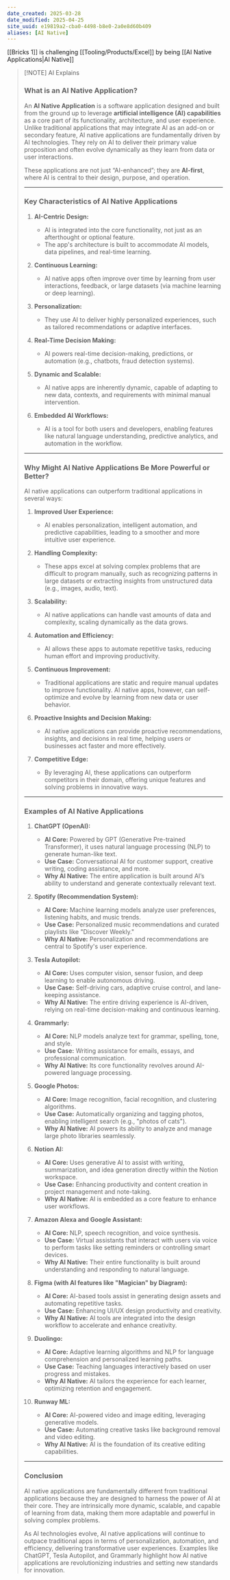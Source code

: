 ```yaml
---
date_created: 2025-03-28
date_modified: 2025-04-25
site_uuid: e19819a2-cba0-4498-b8e0-2a0e8d60b409
aliases: [AI Native]
---
```


[[Bricks 1]] is challenging [[Tooling/Products/Excel]] by being [[AI Native Applications|AI Native]]
> [!NOTE] AI Explains
> ### **What is an AI Native Application?**
> 
> An **AI Native Application** is a software application designed and built from the ground up to leverage **artificial intelligence (AI) capabilities** as a core part of its functionality, architecture, and user experience. Unlike traditional applications that may integrate AI as an add-on or secondary feature, AI native applications are fundamentally driven by AI technologies. They rely on AI to deliver their primary value proposition and often evolve dynamically as they learn from data or user interactions.
> 
> These applications are not just “AI-enhanced”; they are **AI-first**, where AI is central to their design, purpose, and operation.
> 
> ---
> 
> ### **Key Characteristics of AI Native Applications**
> 
> 1. **AI-Centric Design:**
>     
>     - AI is integrated into the core functionality, not just as an afterthought or optional feature.
>     - The app's architecture is built to accommodate AI models, data pipelines, and real-time learning.
> 2. **Continuous Learning:**
>     
>     - AI native apps often improve over time by learning from user interactions, feedback, or large datasets (via machine learning or deep learning).
> 3. **Personalization:**
>     
>     - They use AI to deliver highly personalized experiences, such as tailored recommendations or adaptive interfaces.
> 4. **Real-Time Decision Making:**
>     
>     - AI powers real-time decision-making, predictions, or automation (e.g., chatbots, fraud detection systems).
> 5. **Dynamic and Scalable:**
>     
>     - AI native apps are inherently dynamic, capable of adapting to new data, contexts, and requirements with minimal manual intervention.
> 6. **Embedded AI Workflows:**
>     
>     - AI is a tool for both users and developers, enabling features like natural language understanding, predictive analytics, and automation in the workflow.
> 
> ---
> 
> ### **Why Might AI Native Applications Be More Powerful or Better?**
> 
> AI native applications can outperform traditional applications in several ways:
> 
> 1. **Improved User Experience:**
>     
>     - AI enables personalization, intelligent automation, and predictive capabilities, leading to a smoother and more intuitive user experience.
> 2. **Handling Complexity:**
>     
>     - These apps excel at solving complex problems that are difficult to program manually, such as recognizing patterns in large datasets or extracting insights from unstructured data (e.g., images, audio, text).
> 3. **Scalability:**
>     
>     - AI native applications can handle vast amounts of data and complexity, scaling dynamically as the data grows.
> 4. **Automation and Efficiency:**
>     
>     - AI allows these apps to automate repetitive tasks, reducing human effort and improving productivity.
> 5. **Continuous Improvement:**
>     
>     - Traditional applications are static and require manual updates to improve functionality. AI native apps, however, can self-optimize and evolve by learning from new data or user behavior.
> 6. **Proactive Insights and Decision Making:**
>     
>     - AI native applications can provide proactive recommendations, insights, and decisions in real time, helping users or businesses act faster and more effectively.
> 7. **Competitive Edge:**
>     
>     - By leveraging AI, these applications can outperform competitors in their domain, offering unique features and solving problems in innovative ways.
> 
> ---
> 
> ### **Examples of AI Native Applications**
> 
> 1. **ChatGPT (OpenAI):**
>     
>     - **AI Core:** Powered by GPT (Generative Pre-trained Transformer), it uses natural language processing (NLP) to generate human-like text.
>     - **Use Case:** Conversational AI for customer support, creative writing, coding assistance, and more.
>     - **Why AI Native:** The entire application is built around AI’s ability to understand and generate contextually relevant text.
> 2. **Spotify (Recommendation System):**
>     
>     - **AI Core:** Machine learning models analyze user preferences, listening habits, and music trends.
>     - **Use Case:** Personalized music recommendations and curated playlists like "Discover Weekly."
>     - **Why AI Native:** Personalization and recommendations are central to Spotify's user experience.
> 3. **Tesla Autopilot:**
>     
>     - **AI Core:** Uses computer vision, sensor fusion, and deep learning to enable autonomous driving.
>     - **Use Case:** Self-driving cars, adaptive cruise control, and lane-keeping assistance.
>     - **Why AI Native:** The entire driving experience is AI-driven, relying on real-time decision-making and continuous learning.
> 4. **Grammarly:**
>     
>     - **AI Core:** NLP models analyze text for grammar, spelling, tone, and style.
>     - **Use Case:** Writing assistance for emails, essays, and professional communication.
>     - **Why AI Native:** Its core functionality revolves around AI-powered language processing.
> 5. **Google Photos:**
>     
>     - **AI Core:** Image recognition, facial recognition, and clustering algorithms.
>     - **Use Case:** Automatically organizing and tagging photos, enabling intelligent search (e.g., "photos of cats").
>     - **Why AI Native:** AI powers its ability to analyze and manage large photo libraries seamlessly.
> 6. **Notion AI:**
>     
>     - **AI Core:** Uses generative AI to assist with writing, summarization, and idea generation directly within the Notion workspace.
>     - **Use Case:** Enhancing productivity and content creation in project management and note-taking.
>     - **Why AI Native:** AI is embedded as a core feature to enhance user workflows.
> 7. **Amazon Alexa and Google Assistant:**
>     
>     - **AI Core:** NLP, speech recognition, and voice synthesis.
>     - **Use Case:** Virtual assistants that interact with users via voice to perform tasks like setting reminders or controlling smart devices.
>     - **Why AI Native:** Their entire functionality is built around understanding and responding to natural language.
> 8. **Figma (with AI features like "Magician" by Diagram):**
>     
>     - **AI Core:** AI-based tools assist in generating design assets and automating repetitive tasks.
>     - **Use Case:** Enhancing UI/UX design productivity and creativity.
>     - **Why AI Native:** AI tools are integrated into the design workflow to accelerate and enhance creativity.
> 9. **Duolingo:**
>     
>     - **AI Core:** Adaptive learning algorithms and NLP for language comprehension and personalized learning paths.
>     - **Use Case:** Teaching languages interactively based on user progress and mistakes.
>     - **Why AI Native:** AI tailors the experience for each learner, optimizing retention and engagement.
> 10. **Runway ML:**
>     
>     - **AI Core:** AI-powered video and image editing, leveraging generative models.
>     - **Use Case:** Automating creative tasks like background removal and video editing.
>     - **Why AI Native:** AI is the foundation of its creative editing capabilities.
> 
> ---
> 
> ### **Conclusion**
> 
> AI native applications are fundamentally different from traditional applications because they are designed to harness the power of AI at their core. They are intrinsically more dynamic, scalable, and capable of learning from data, making them more adaptable and powerful in solving complex problems.
> 
> As AI technologies evolve, AI native applications will continue to outpace traditional apps in terms of personalization, automation, and efficiency, delivering transformative user experiences. Examples like ChatGPT, Tesla Autopilot, and Grammarly highlight how AI native applications are revolutionizing industries and setting new standards for innovation.